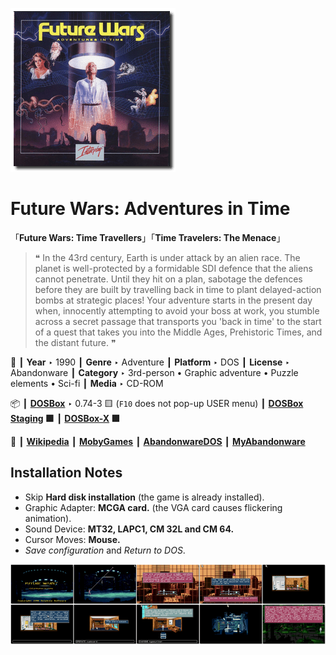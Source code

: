 ![](Thumbnail.png "application-thumbnail")

# Future Wars: Adventures in Time

「**Future Wars: Time Travellers**」「**Time Travelers: The Menace**」

> ❝ In the 43rd century, Earth is under attack by an alien race. The planet is well-protected by a formidable SDI defence that the aliens cannot penetrate. Until they hit on a plan, sabotage the defences before they are built by travelling back in time to plant delayed-action bombs at strategic places! Your adventure starts in the present day when, innocently attempting to avoid your boss at work, you stumble across a secret passage that transports you 'back in time' to the start of a quest that takes you into the Middle Ages, Prehistoric Times, and the distant future. ❞
>

📌 ┃ **Year** ‣ 1990 ┃ **Genre** ‣ Adventure ┃ **Platform** ‣ DOS ┃ **License** ‣ Abandonware ┃ **Category** ‣ 3rd-person • Graphic adventure • Puzzle elements • Sci-fi ┃ **Media** ‣ CD-ROM 

📦 ┃ **[DOSBox](https://www.dosbox.com/)** ‣ 0.74-3 🟨 (`F10` does not pop-up USER menu) ┃ **[DOSBox Staging](https://dosbox-staging.github.io/) 🟩** ┃ **[DOSBox-X](https://dosbox-x.com/) 🟩** 

📎 ┃ **[Wikipedia](https://en.wikipedia.org/wiki/Future_Wars)** ┃ **[MobyGames](https://www.mobygames.com/game/2205/future-wars-adventures-in-time/)** ┃ **[AbandonwareDOS](https://www.abandonwaredos.com/abandonware-game.php?abandonware=Future+Wars%3A+Adventures+in+Time&gid=308)** ┃ **[MyAbandonware](https://www.myabandonware.com/game/future-wars-adventures-in-time-wf)** 

## Installation Notes
- Skip **Hard disk installation** (the game is already installed).
- Graphic Adapter: **MCGA card.** (the VGA card causes flickering animation).
- Sound Device: **MT32, LAPC1, CM 32L and CM 64.**
- Cursor Moves: **Mouse.**
- *Save configuration* and *Return to DOS*.

![](Montage.png "Future Wars: Adventures in Time")

